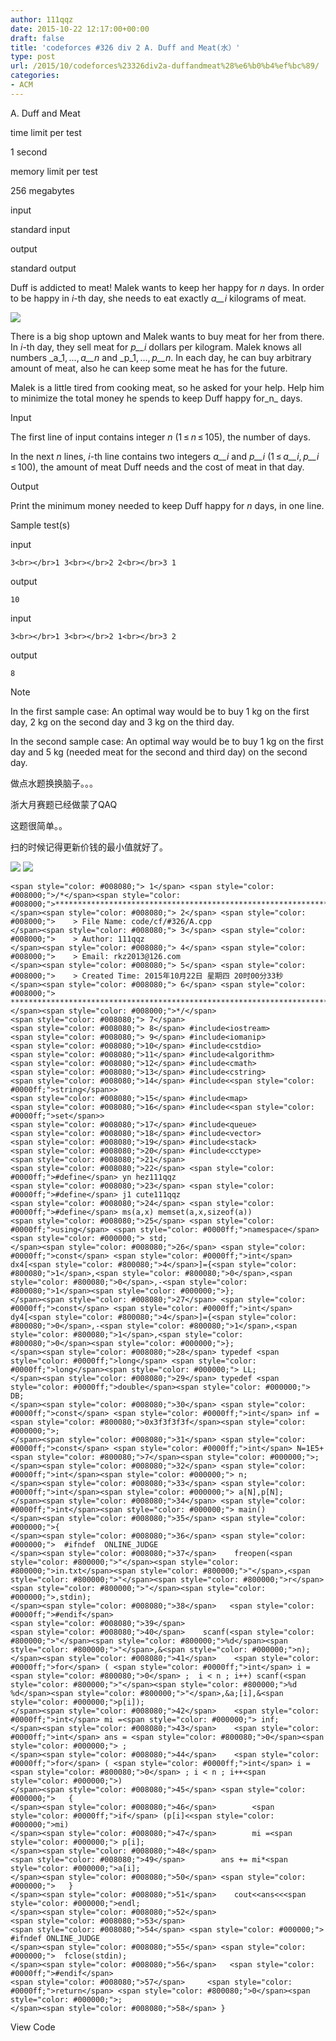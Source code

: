 ```yaml
---
author: 111qqz
date: 2015-10-22 12:17:00+00:00
draft: false
title: 'codeforces #326 div 2 A. Duff and Meat(水）'
type: post
url: /2015/10/codeforces%23326div2a-duffandmeat%28%e6%b0%b4%ef%bc%89/
categories:
- ACM
---
```

















A. Duff and Meat







time limit per test


1 second







memory limit per test


256 megabytes







input


standard input







output


standard output










Duff is addicted to meat! Malek wants to keep her happy for _n_ days. In order to be happy in _i_-th day, she needs to eat exactly _a__i_ kilograms of meat.


![](https://111qqz.com/wp-content/uploads/2015/11/99fc691eaf57150b35c52b82b26f08446a71223c.png)



There is a big shop uptown and Malek wants to buy meat for her from there. In _i_-th day, they sell meat for _p__i_ dollars per kilogram. Malek knows all numbers _a_1, ..., _a__n_ and _p_1, ..., _p__n_. In each day, he can buy arbitrary amount of meat, also he can keep some meat he has for the future.




Malek is a little tired from cooking meat, so he asked for your help. Help him to minimize the total money he spends to keep Duff happy for_n_ days.










Input




The first line of input contains integer _n_ (1 ≤ _n_ ≤ 105), the number of days.




In the next _n_ lines, _i_-th line contains two integers _a__i_ and _p__i_ (1 ≤ _a__i_, _p__i_ ≤ 100), the amount of meat Duff needs and the cost of meat in that day.










Output




Print the minimum money needed to keep Duff happy for _n_ days, in one line.










Sample test(s)










input



    
    3<br></br>1 3<br></br>2 2<br></br>3 1










output



    
    10










input



    
    3<br></br>1 3<br></br>2 1<br></br>3 2










output



    
    8
















Note




In the first sample case: An optimal way would be to buy 1 kg on the first day, 2 kg on the second day and 3 kg on the third day.




In the second sample case: An optimal way would be to buy 1 kg on the first day and 5 kg (needed meat for the second and third day) on the second day.










做点水题换换脑子。。。




浙大月赛题已经做蒙了QAQ




这题很简单。。




扫的时候记得更新价钱的最小值就好了。




![](https://111qqz.com/wp-content/uploads/2015/11/ContractedBlock31.gif)
![](https://111qqz.com/wp-content/uploads/2015/11/ExpandedBlockStart31.gif)





    
    <span style="color: #008080;"> 1</span> <span style="color: #008000;">/*</span><span style="color: #008000;">************************************************************************
    </span><span style="color: #008080;"> 2</span> <span style="color: #008000;">    > File Name: code/cf/#326/A.cpp
    </span><span style="color: #008080;"> 3</span> <span style="color: #008000;">    > Author: 111qqz
    </span><span style="color: #008080;"> 4</span> <span style="color: #008000;">    > Email: rkz2013@126.com 
    </span><span style="color: #008080;"> 5</span> <span style="color: #008000;">    > Created Time: 2015年10月22日 星期四 20时00分33秒
    </span><span style="color: #008080;"> 6</span> <span style="color: #008000;"> ***********************************************************************</span><span style="color: #008000;">*/</span>
    <span style="color: #008080;"> 7</span> 
    <span style="color: #008080;"> 8</span> #include<iostream>
    <span style="color: #008080;"> 9</span> #include<iomanip>
    <span style="color: #008080;">10</span> #include<cstdio>
    <span style="color: #008080;">11</span> #include<algorithm>
    <span style="color: #008080;">12</span> #include<cmath>
    <span style="color: #008080;">13</span> #include<cstring>
    <span style="color: #008080;">14</span> #include<<span style="color: #0000ff;">string</span>>
    <span style="color: #008080;">15</span> #include<map>
    <span style="color: #008080;">16</span> #include<<span style="color: #0000ff;">set</span>>
    <span style="color: #008080;">17</span> #include<queue>
    <span style="color: #008080;">18</span> #include<vector>
    <span style="color: #008080;">19</span> #include<stack>
    <span style="color: #008080;">20</span> #include<cctype>
    <span style="color: #008080;">21</span>                  
    <span style="color: #008080;">22</span> <span style="color: #0000ff;">#define</span> yn hez111qqz
    <span style="color: #008080;">23</span> <span style="color: #0000ff;">#define</span> j1 cute111qqz
    <span style="color: #008080;">24</span> <span style="color: #0000ff;">#define</span> ms(a,x) memset(a,x,sizeof(a))
    <span style="color: #008080;">25</span> <span style="color: #0000ff;">using</span> <span style="color: #0000ff;">namespace</span><span style="color: #000000;"> std;
    </span><span style="color: #008080;">26</span> <span style="color: #0000ff;">const</span> <span style="color: #0000ff;">int</span> dx4[<span style="color: #800080;">4</span>]={<span style="color: #800080;">1</span>,<span style="color: #800080;">0</span>,<span style="color: #800080;">0</span>,-<span style="color: #800080;">1</span><span style="color: #000000;">};
    </span><span style="color: #008080;">27</span> <span style="color: #0000ff;">const</span> <span style="color: #0000ff;">int</span> dy4[<span style="color: #800080;">4</span>]={<span style="color: #800080;">0</span>,-<span style="color: #800080;">1</span>,<span style="color: #800080;">1</span>,<span style="color: #800080;">0</span><span style="color: #000000;">};
    </span><span style="color: #008080;">28</span> typedef <span style="color: #0000ff;">long</span> <span style="color: #0000ff;">long</span><span style="color: #000000;"> LL;
    </span><span style="color: #008080;">29</span> typedef <span style="color: #0000ff;">double</span><span style="color: #000000;"> DB;
    </span><span style="color: #008080;">30</span> <span style="color: #0000ff;">const</span> <span style="color: #0000ff;">int</span> inf = <span style="color: #800080;">0x3f3f3f3f</span><span style="color: #000000;">;
    </span><span style="color: #008080;">31</span> <span style="color: #0000ff;">const</span> <span style="color: #0000ff;">int</span> N=1E5+<span style="color: #800080;">7</span><span style="color: #000000;">;
    </span><span style="color: #008080;">32</span> <span style="color: #0000ff;">int</span><span style="color: #000000;"> n;
    </span><span style="color: #008080;">33</span> <span style="color: #0000ff;">int</span><span style="color: #000000;"> a[N],p[N];
    </span><span style="color: #008080;">34</span> <span style="color: #0000ff;">int</span><span style="color: #000000;"> main()
    </span><span style="color: #008080;">35</span> <span style="color: #000000;">{
    </span><span style="color: #008080;">36</span> <span style="color: #000000;">  #ifndef  ONLINE_JUDGE 
    </span><span style="color: #008080;">37</span>    freopen(<span style="color: #800000;">"</span><span style="color: #800000;">in.txt</span><span style="color: #800000;">"</span>,<span style="color: #800000;">"</span><span style="color: #800000;">r</span><span style="color: #800000;">"</span><span style="color: #000000;">,stdin);
    </span><span style="color: #008080;">38</span>   <span style="color: #0000ff;">#endif</span>
    <span style="color: #008080;">39</span> 
    <span style="color: #008080;">40</span>    scanf(<span style="color: #800000;">"</span><span style="color: #800000;">%d</span><span style="color: #800000;">"</span>,&<span style="color: #000000;">n);
    </span><span style="color: #008080;">41</span>    <span style="color: #0000ff;">for</span> ( <span style="color: #0000ff;">int</span> i = <span style="color: #800080;">0</span> ;  i < n ; i++) scanf(<span style="color: #800000;">"</span><span style="color: #800000;">%d %d</span><span style="color: #800000;">"</span>,&a;[i],&<span style="color: #000000;">p[i]);
    </span><span style="color: #008080;">42</span>    <span style="color: #0000ff;">int</span> mi =<span style="color: #000000;"> inf;
    </span><span style="color: #008080;">43</span>    <span style="color: #0000ff;">int</span> ans = <span style="color: #800080;">0</span><span style="color: #000000;"> ;
    </span><span style="color: #008080;">44</span>    <span style="color: #0000ff;">for</span> ( <span style="color: #0000ff;">int</span> i = <span style="color: #800080;">0</span> ; i < n ; i++<span style="color: #000000;">)
    </span><span style="color: #008080;">45</span> <span style="color: #000000;">   {
    </span><span style="color: #008080;">46</span>        <span style="color: #0000ff;">if</span> (p[i]<<span style="color: #000000;">mi)
    </span><span style="color: #008080;">47</span>        mi =<span style="color: #000000;"> p[i];
    </span><span style="color: #008080;">48</span>        
    <span style="color: #008080;">49</span>        ans += mi*<span style="color: #000000;">a[i];
    </span><span style="color: #008080;">50</span> <span style="color: #000000;">   }
    </span><span style="color: #008080;">51</span>    cout<<ans<<<span style="color: #000000;">endl;
    </span><span style="color: #008080;">52</span>   
    <span style="color: #008080;">53</span>    
    <span style="color: #008080;">54</span> <span style="color: #000000;"> #ifndef ONLINE_JUDGE  
    </span><span style="color: #008080;">55</span> <span style="color: #000000;">  fclose(stdin);
    </span><span style="color: #008080;">56</span>   <span style="color: #0000ff;">#endif</span>
    <span style="color: #008080;">57</span>     <span style="color: #0000ff;">return</span> <span style="color: #800080;">0</span><span style="color: #000000;">;
    </span><span style="color: #008080;">58</span> }





View Code





















